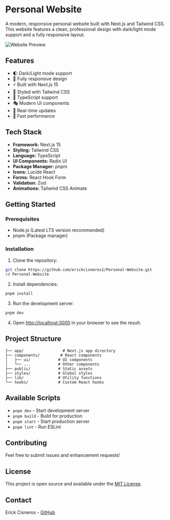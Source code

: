 # Personal Website

A modern, responsive personal website built with Next.js and Tailwind CSS. This website features a clean, professional design with dark/light mode support and a fully responsive layout.

![Website Preview](public/profile_pic.png)

## Features

- 🌓 Dark/Light mode support
- 📱 Fully responsive design
- ⚡ Built with Next.js 15
- 🎨 Styled with Tailwind CSS
- 🎯 TypeScript support
- 🎭 Modern UI components
- 🔄 Real-time updates
- 🚀 Fast performance

## Tech Stack

- **Framework:** Next.js 15
- **Styling:** Tailwind CSS
- **Language:** TypeScript
- **UI Components:** Radix UI
- **Package Manager:** pnpm
- **Icons:** Lucide React
- **Forms:** React Hook Form
- **Validation:** Zod
- **Animations:** Tailwind CSS Animate

## Getting Started

### Prerequisites

- Node.js (Latest LTS version recommended)
- pnpm (Package manager)

### Installation

1. Clone the repository:
```bash
git clone https://github.com/erickcisneros1/Personal-Website.git
cd Personal-Website
```

2. Install dependencies:
```bash
pnpm install
```

3. Run the development server:
```bash
pnpm dev
```

4. Open [http://localhost:3000](http://localhost:3000) in your browser to see the result.

## Project Structure

```
├── app/                 # Next.js app directory
├── components/         # React components
│   ├── ui/            # UI components
│   └── ...            # Other components
├── public/            # Static assets
├── styles/            # Global styles
├── lib/               # Utility functions
└── hooks/             # Custom React hooks
```

## Available Scripts

- `pnpm dev` - Start development server
- `pnpm build` - Build for production
- `pnpm start` - Start production server
- `pnpm lint` - Run ESLint

## Contributing

Feel free to submit issues and enhancement requests!

## License

This project is open source and available under the [MIT License](LICENSE).

## Contact

Erick Cisneros - [GitHub](https://github.com/erickcisneros1) 